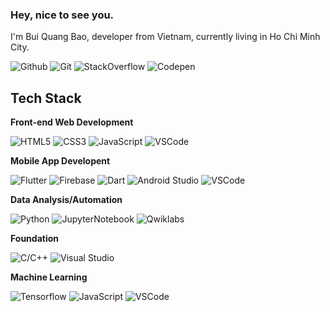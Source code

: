 ###  Hey, nice to see you.
I'm Bui Quang Bao, developer from  Vietnam, currently living in  Ho Chi Minh City.

![Github](https://img.shields.io/badge/-Github-black?style=flat-square&logo=Github)
![Git](https://img.shields.io/badge/-Git-black?style=flat-square&logo=Git)
![StackOverflow](https://img.shields.io/badge/-StackOverflow-black?style=flat-square&logo=StackOverflow)
![Codepen](https://img.shields.io/badge/-Codepen-black?style=flat-square&logo=Codepen)

## Tech Stack
**Front-end Web Development**

![HTML5](https://img.shields.io/badge/-HTML5-black?style=flat-square&logo=html5)
![CSS3](https://img.shields.io/badge/-CSS3-black?style=flat-square&logo=css3&logoColor=blue)
![JavaScript](https://img.shields.io/badge/-JavaScript-black?style=flat-square&logo=javascript)
![VSCode](https://img.shields.io/badge/-VSCode-black?style=flat-square&logo=visual-studio-code&logoColor=blue)

**Mobile App Developent**

![Flutter](https://img.shields.io/badge/-Flutter-black?style=flat-square&logo=Flutter&logoColor=blue)
![Firebase](https://img.shields.io/badge/-Firebase-black?style=flat-square&logo=Firebase)
![Dart](https://img.shields.io/badge/-Dart-black?style=flat-square&logo=Dart&logoColor=blue)
![Android Studio](https://img.shields.io/badge/-Android_Studio-black?style=flat-square&logo=Android)
![VSCode](https://img.shields.io/badge/-VSCode-black?style=flat-square&logo=visual-studio-code&logoColor=blue)

**Data Analysis/Automation**

![Python](https://img.shields.io/badge/-Python-black?style=flat-square&logo=Python)
![JupyterNotebook](https://img.shields.io/badge/-Jupyter_Notebook-black?style=flat-square&logo=Jupyter)
![Qwiklabs](https://img.shields.io/badge/-Qwiklabs-black?style=flat-square&logo=Qwiklabs)

**Foundation**

![C/C++](https://img.shields.io/badge/-C/C++-black?style=flat-square&logo=c%2B%2B&logoColor=blue)
![Visual Studio](https://img.shields.io/badge/-Visual_Studio-black?style=flat-square&logo=visual-studio&logoColor=purple)

**Machine Learning**

![Tensorflow](https://img.shields.io/badge/-TensorFlow-black?style=flat-square&logo=Tensorflow)
![JavaScript](https://img.shields.io/badge/-JavaScript-black?style=flat-square&logo=javascript)
![VSCode](https://img.shields.io/badge/-VSCode-black?style=flat-square&logo=visual-studio-code&logoColor=blue)



<!-- 
    Visitors
    Portfolio
    Personal Blogs 
    Social Media, Contact
    Languages and Tools
    Projects
    Github Stats
 -->

